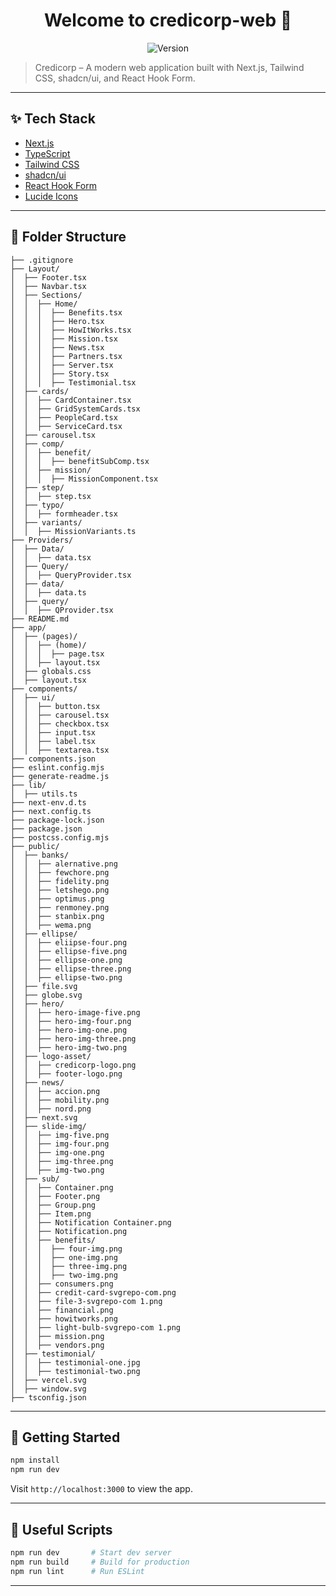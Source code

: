 <h1 align="center">Welcome to credicorp-web 👋</h1>

<p align="center">
  <img alt="Version" src="https://img.shields.io/badge/version-0.1.0-blue.svg?cacheSeconds=2592000" />
</p>

> Credicorp – A modern web application built with Next.js, Tailwind CSS, shadcn/ui, and React Hook Form.

---

## ✨ Tech Stack

- [Next.js](https://nextjs.org/)
- [TypeScript](https://www.typescriptlang.org/)
- [Tailwind CSS](https://tailwindcss.com/)
- [shadcn/ui](https://ui.shadcn.com/)
- [React Hook Form](https://react-hook-form.com/)
- [Lucide Icons](https://lucide.dev/)

---

## 📁 Folder Structure

```
├── .gitignore
├── Layout/
│  ├── Footer.tsx
│  ├── Navbar.tsx
│  ├── Sections/
│  │  ├── Home/
│  │  │  ├── Benefits.tsx
│  │  │  ├── Hero.tsx
│  │  │  ├── HowItWorks.tsx
│  │  │  ├── Mission.tsx
│  │  │  ├── News.tsx
│  │  │  ├── Partners.tsx
│  │  │  ├── Server.tsx
│  │  │  ├── Story.tsx
│  │  │  ├── Testimonial.tsx
│  ├── cards/
│  │  ├── CardContainer.tsx
│  │  ├── GridSystemCards.tsx
│  │  ├── PeopleCard.tsx
│  │  ├── ServiceCard.tsx
│  ├── carousel.tsx
│  ├── comp/
│  │  ├── benefit/
│  │  │  ├── benefitSubComp.tsx
│  │  ├── mission/
│  │  │  ├── MissionComponent.tsx
│  ├── step/
│  │  ├── step.tsx
│  ├── typo/
│  │  ├── formheader.tsx
│  ├── variants/
│  │  ├── MissionVariants.ts
├── Providers/
│  ├── Data/
│  │  ├── data.tsx
│  ├── Query/
│  │  ├── QueryProvider.tsx
│  ├── data/
│  │  ├── data.ts
│  ├── query/
│  │  ├── QProvider.tsx
├── README.md
├── app/
│  ├── (pages)/
│  │  ├── (home)/
│  │  │  ├── page.tsx
│  │  ├── layout.tsx
│  ├── globals.css
│  ├── layout.tsx
├── components/
│  ├── ui/
│  │  ├── button.tsx
│  │  ├── carousel.tsx
│  │  ├── checkbox.tsx
│  │  ├── input.tsx
│  │  ├── label.tsx
│  │  ├── textarea.tsx
├── components.json
├── eslint.config.mjs
├── generate-readme.js
├── lib/
│  ├── utils.ts
├── next-env.d.ts
├── next.config.ts
├── package-lock.json
├── package.json
├── postcss.config.mjs
├── public/
│  ├── banks/
│  │  ├── alernative.png
│  │  ├── fewchore.png
│  │  ├── fidelity.png
│  │  ├── letshego.png
│  │  ├── optimus.png
│  │  ├── renmoney.png
│  │  ├── stanbix.png
│  │  ├── wema.png
│  ├── ellipse/
│  │  ├── eliipse-four.png
│  │  ├── ellipse-five.png
│  │  ├── ellipse-one.png
│  │  ├── ellipse-three.png
│  │  ├── ellipse-two.png
│  ├── file.svg
│  ├── globe.svg
│  ├── hero/
│  │  ├── hero-image-five.png
│  │  ├── hero-img-four.png
│  │  ├── hero-img-one.png
│  │  ├── hero-img-three.png
│  │  ├── hero-img-two.png
│  ├── logo-asset/
│  │  ├── credicorp-logo.png
│  │  ├── footer-logo.png
│  ├── news/
│  │  ├── accion.png
│  │  ├── mobility.png
│  │  ├── nord.png
│  ├── next.svg
│  ├── slide-img/
│  │  ├── img-five.png
│  │  ├── img-four.png
│  │  ├── img-one.png
│  │  ├── img-three.png
│  │  ├── img-two.png
│  ├── sub/
│  │  ├── Container.png
│  │  ├── Footer.png
│  │  ├── Group.png
│  │  ├── Item.png
│  │  ├── Notification Container.png
│  │  ├── Notification.png
│  │  ├── benefits/
│  │  │  ├── four-img.png
│  │  │  ├── one-img.png
│  │  │  ├── three-img.png
│  │  │  ├── two-img.png
│  │  ├── consumers.png
│  │  ├── credit-card-svgrepo-com.png
│  │  ├── file-3-svgrepo-com 1.png
│  │  ├── financial.png
│  │  ├── howitworks.png
│  │  ├── light-bulb-svgrepo-com 1.png
│  │  ├── mission.png
│  │  ├── vendors.png
│  ├── testimonial/
│  │  ├── testimonial-one.jpg
│  │  ├── testimonial-two.png
│  ├── vercel.svg
│  ├── window.svg
├── tsconfig.json

```

---

## 🚀 Getting Started

```bash
npm install
npm run dev
```

Visit `http://localhost:3000` to view the app.

---

## 🧪 Useful Scripts

```bash
npm run dev       # Start dev server
npm run build     # Build for production
npm run lint      # Run ESLint
```

---


